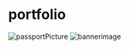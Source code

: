 # portfolio
![passportPicture](https://github.com/Reshmashaik506/portfolio/assets/109503095/d47e989e-9583-4e79-bd9b-a472883f76bb)
![bannerimage](https://github.com/Reshmashaik506/portfolio/assets/109503095/d0abb35b-10cd-4348-9d9f-c0e9b3390494)
